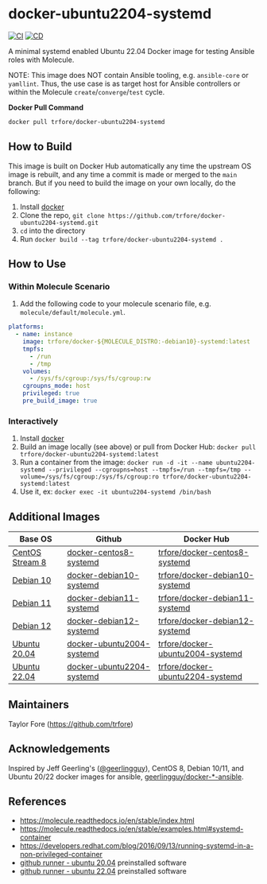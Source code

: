 # docker-ubuntu2204-systemd

[![CI](https://github.com/trfore/docker-ubuntu2204-systemd/actions/workflows/ci.yml/badge.svg)](https://github.com/trfore/docker-ubuntu2204-systemd/actions/workflows/ci.yml)
[![CD](https://github.com/trfore/docker-ubuntu2204-systemd/actions/workflows/cd.yml/badge.svg)](https://github.com/trfore/docker-ubuntu2204-systemd/actions/workflows/cd.yml)

A minimal systemd enabled Ubuntu 22.04 Docker image for testing Ansible roles with Molecule.

NOTE: This image does NOT contain Ansible tooling, e.g. `ansible-core` or `yamllint`. Thus, the use case is as target host for Ansible controllers or within the Molecule `create`/`converge`/`test` cycle.

**Docker Pull Command**

```sh
docker pull trfore/docker-ubuntu2204-systemd
```

## How to Build

This image is built on Docker Hub automatically any time the upstream OS image is rebuilt, and any time a commit is made or merged to the `main` branch. But if you need to build the image on your own locally, do the following:

1. Install [docker]
2. Clone the repo, `git clone https://github.com/trfore/docker-ubuntu2204-systemd.git`
3. `cd` into the directory
4. Run `docker build --tag trfore/docker-ubuntu2204-systemd .`

## How to Use

### Within Molecule Scenario

1. Add the following code to your molecule scenario file, e.g. `molecule/default/molecule.yml`.

```yaml
platforms:
  - name: instance
    image: trfore/docker-${MOLECULE_DISTRO:-debian10}-systemd:latest
    tmpfs:
      - /run
      - /tmp
    volumes:
      - /sys/fs/cgroup:/sys/fs/cgroup:rw
    cgroupns_mode: host
    privileged: true
    pre_build_image: true
```

### Interactively

1. Install [docker]
2. Build an image locally (see above) or pull from Docker Hub: `docker pull trfore/docker-ubuntu2204-systemd:latest`
3. Run a container from the image: `docker run -d -it --name ubuntu2204-systemd --privileged --cgroupns=host --tmpfs=/run --tmpfs=/tmp --volume=/sys/fs/cgroup:/sys/fs/cgroup:ro trfore/docker-ubuntu2204-systemd:latest`
4. Use it, ex: `docker exec -it ubuntu2204-systemd /bin/bash`

## Additional Images

| Base OS                          | Github                      | Docker Hub                         |
| -------------------------------- | --------------------------- | ---------------------------------- |
| [CentOS Stream 8][centos-stream] | [docker-centos8-systemd]    | [trfore/docker-centos8-systemd]    |
| [Debian 10][debian]              | [docker-debian10-systemd]   | [trfore/docker-debian10-systemd]   |
| [Debian 11][debian]              | [docker-debian11-systemd]   | [trfore/docker-debian11-systemd]   |
| [Debian 12][debian]              | [docker-debian12-systemd]   | [trfore/docker-debian12-systemd]   |
| [Ubuntu 20.04][ubuntu]           | [docker-ubuntu2004-systemd] | [trfore/docker-ubuntu2004-systemd] |
| [Ubuntu 22.04][ubuntu]           | [docker-ubuntu2204-systemd] | [trfore/docker-ubuntu2204-systemd] |

## Maintainers

Taylor Fore (https://github.com/trfore)

## Acknowledgements

Inspired by Jeff Geerling's ([@geerlingguy](https://github.com/geerlingguy)), CentOS 8, Debian 10/11, and Ubuntu 20/22 docker images for ansible, [geerlingguy/docker-\*-ansible](https://github.com/geerlingguy?tab=repositories&q=docker-ansible).

## References

- https://molecule.readthedocs.io/en/stable/index.html
- https://molecule.readthedocs.io/en/stable/examples.html#systemd-container
- https://developers.redhat.com/blog/2016/09/13/running-systemd-in-a-non-privileged-container
- [github runner - ubuntu 20.04] preinstalled software
- [github runner - ubuntu 22.04] preinstalled software

[alpine]: https://hub.docker.com/_/alpine/
[centos]: https://hub.docker.com/_/centos/
[centos-stream]: https://quay.io/repository/centos/centos?tab=tags
[debian]: https://hub.docker.com/_/debian/
[docker]: https://docs.docker.com/engine/installation/
[rocky]: https://hub.docker.com/r/rockylinux/
[ubuntu]: https://hub.docker.com/_/ubuntu/
[docker-centos8-systemd]: https://github.com/trfore/docker-centos8-systemd/blob/main/Dockerfile
[docker-debian10-systemd]: https://github.com/trfore/docker-debian10-systemd/blob/main/Dockerfile
[docker-debian11-systemd]: https://github.com/trfore/docker-debian11-systemd/blob/main/Dockerfile
[docker-debian12-systemd]: https://github.com/trfore/docker-debian11-systemd/blob/main/Dockerfile
[docker-ubuntu2004-systemd]: https://github.com/trfore/docker-ubuntu2004-systemd/blob/main/Dockerfile
[docker-ubuntu2204-systemd]: https://github.com/trfore/docker-ubuntu2204-systemd/blob/main/Dockerfile
[trfore/docker-centos8-systemd]: https://hub.docker.com/r/trfore/docker-centos8-systemd
[trfore/docker-debian10-systemd]: https://hub.docker.com/r/trfore/docker-debian10-systemd
[trfore/docker-debian11-systemd]: https://hub.docker.com/r/trfore/docker-debian11-systemd
[trfore/docker-debian12-systemd]: https://hub.docker.com/r/trfore/docker-debian12-systemd
[trfore/docker-ubuntu2004-systemd]: https://hub.docker.com/r/trfore/docker-ubuntu2004-systemd
[trfore/docker-ubuntu2204-systemd]: https://hub.docker.com/r/trfore/docker-ubuntu2204-systemd
[github runner - ubuntu 20.04]: https://github.com/actions/runner-images/blob/main/images/linux/Ubuntu2004-Readme.md
[github runner - ubuntu 22.04]: https://github.com/actions/runner-images/blob/main/images/linux/Ubuntu2204-Readme.md
